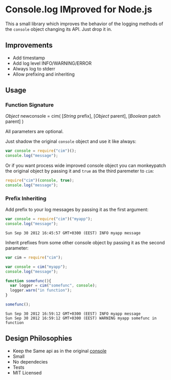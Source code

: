 # Console.log IMproved for Node.js

This a small library which improves the behavior of the logging methods of the
`console` object changing its API. Just drop it in.


## Improvements

  - Add timestamp
  - Add log level INFO/WARNING/ERROR
  - Always log to stderr
  - Allow prefixing and inheriting


## Usage

### Function Signature

_Object_ newconsole = cim( [_String_ prefix], [_Object_ parent], [_Boolean_ patch parent] )

All parameters are optional.

Just shadow the original `console` object and use it like always:

```javascript
var console = require("cim")();
console.log("message");
```


Or if you want process wide improved console object you can monkeypatch the
original object by passing it and `true` as the third paremeter to `cim`:


```javascript
require("cim")(console, true);
console.log("message");
```

### Prefix Inheriting

Add prefix to your log messages by passing it as the first argument:

```javascript
var console = require("cim")("myapp");
console.log("message");
```

    Sun Sep 30 2012 16:45:57 GMT+0300 (EEST) INFO myapp message


Inherit prefixes from some other console object by passing it as the second
parameter:

```javascript
var cim = require("cim");

var console = cim("myapp");
console.log("message");

function somefunc(){
  var logger = cim("somefunc", console);
  logger.warn("in function");
}

somefunc();
```

    Sun Sep 30 2012 16:59:12 GMT+0300 (EEST) INFO myapp message
    Sun Sep 30 2012 16:59:12 GMT+0300 (EEST) WARNING myapp somefunc in function


## Design Philosophies

  - Keep the Same api as in the original [console](http://nodejs.org/api/stdio.html)
  - Small
  - No dependecies
  - Tests
  - MIT Licensed

